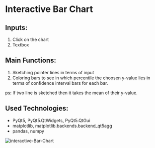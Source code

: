 # Interactive Bar Chart

## Inputs:
1. Click on the chart
2. Textbox

## Main Functions:
1. Sketching pointer lines in terms of input
2. Coloring bars to see in which percentile the choosen y-value lies in terms of confidence interval bars for each bar.
   
ps: If two line is sketched then it takes the mean of their y-value.

## Used Technologies:
* PyQt5, PyQt5.QtWidgets, PyQt5.QtGui
* matplotlib, matplotlib.backends.backend_qt5agg
* pandas, numpy

![interactive-Bar-Chart](https://github.com/zumhat7/data_visualization/assets/64533977/448353af-08da-4b59-935c-227cfd24f028)
